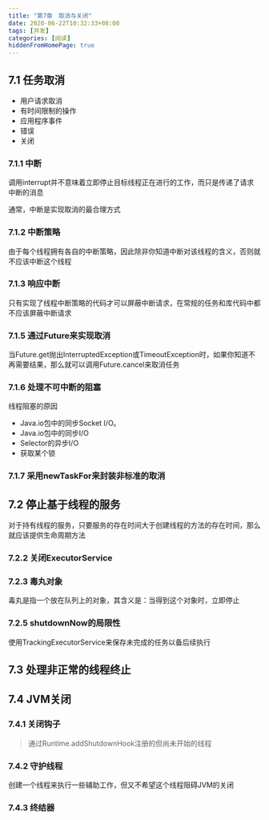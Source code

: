 ```yaml
---
title: "第7章　取消与关闭"
date: 2020-06-22T10:32:33+08:00
tags: [并发]
categories: [阅读]
hiddenFromHomePage: true
---
```


## 7.1 任务取消
- 用户请求取消
- 有时间限制的操作
- 应用程序事件
- 错误
- 关闭
### 7.1.1 中断
调用interrupt并不意味着立即停止目标线程正在进行的工作，而只是传递了请求中断的消息

通常，中断是实现取消的最合理方式
### 7.1.2 中断策略
由于每个线程拥有各自的中断策略，因此除非你知道中断对该线程的含义，否则就不应该中断这个线程
### 7.1.3 响应中断
只有实现了线程中断策略的代码才可以屏蔽中断请求，在常规的任务和库代码中都不应该屏蔽中断请求
### 7.1.5 通过Future来实现取消
当Future.get抛出InterruptedException或TimeoutException时，如果你知道不再需要结果，那么就可以调用Future.cancel来取消任务
### 7.1.6 处理不可中断的阻塞
线程阻塞的原因
- Java.io包中的同步Socket I/O。
- Java.io包中的同步I/O
- Selector的异步I/O
- 获取某个锁

### 7.1.7 采用newTaskFor来封装非标准的取消
## 7.2 停止基于线程的服务
对于持有线程的服务，只要服务的存在时间大于创建线程的方法的存在时间，那么就应该提供生命周期方法
### 7.2.2 关闭ExecutorService
### 7.2.3 毒丸对象
毒丸是指一个放在队列上的对象，其含义是：当得到这个对象时，立即停止
### 7.2.5 shutdownNow的局限性
使用TrackingExecutorService来保存未完成的任务以备后续执行
## 7.3 处理非正常的线程终止
## 7.4 JVM关闭
### 7.4.1 关闭钩子
>通过Runtime.addShutdownHook注册的但尚未开始的线程
### 7.4.2 守护线程
创建一个线程来执行一些辅助工作，但又不希望这个线程阻碍JVM的关闭
### 7.4.3 终结器